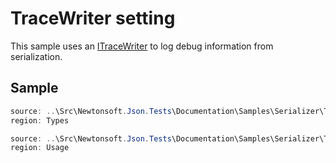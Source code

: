 ﻿# TraceWriter setting

This sample uses an [ITraceWriter](/api/newtonsoft/json/serialization/itracewriter/) to log debug information from serialization.

## Sample

```csharp Types
source: ..\Src\Newtonsoft.Json.Tests\Documentation\Samples\Serializer\TraceWriter.cs
region: Types
```

```csharp Usage
source: ..\Src\Newtonsoft.Json.Tests\Documentation\Samples\Serializer\TraceWriter.cs
region: Usage
```

